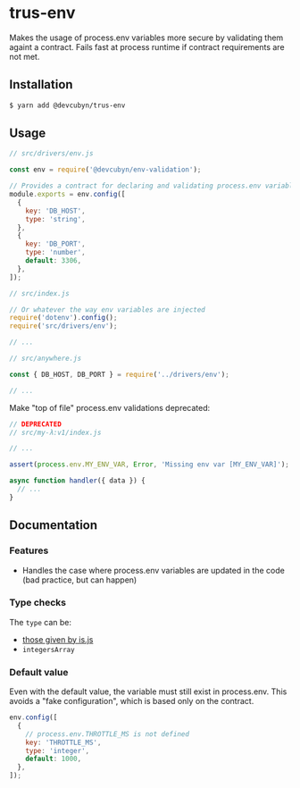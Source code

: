 # trus-env

Makes the usage of process.env variables more secure by validating them againt a contract.
Fails fast at process runtime if contract requirements are not met.

## Installation

```bash
$ yarn add @devcubyn/trus-env
```

## Usage

```js
// src/drivers/env.js

const env = require('@devcubyn/env-validation');

// Provides a contract for declaring and validating process.env variables
module.exports = env.config([
  {
    key: 'DB_HOST',
    type: 'string',
  },
  {
    key: 'DB_PORT',
    type: 'number',
    default: 3306,
  },
]);
```

```js
// src/index.js

// Or whatever the way env variables are injected
require('dotenv').config();
require('src/drivers/env');

// ...
```

```js
// src/anywhere.js

const { DB_HOST, DB_PORT } = require('../drivers/env');

// ...
```

Make "top of file" process.env validations deprecated:

```js
// DEPRECATED
// src/my-λ:v1/index.js

// ...

assert(process.env.MY_ENV_VAR, Error, 'Missing env var [MY_ENV_VAR]');

async function handler({ data }) {
  // ...
}
```

## Documentation

### Features

* Handles the case where process.env variables are updated in the code (bad practice, but can happen)

### Type checks

The `type` can be:

* [those given by is.js](https://github.com/arasatasaygin/is.js#type-checks)
* `integersArray`

### Default value

Even with the default value, the variable must still exist in process.env.
This avoids a "fake configuration", which is based only on the contract.

```js
env.config([
  {
    // process.env.THROTTLE_MS is not defined
    key: 'THROTTLE_MS',
    type: 'integer',
    default: 1000,
  },
]);
```
